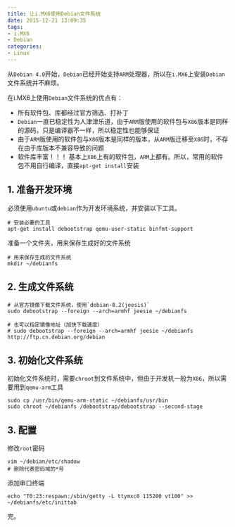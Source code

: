 ```yaml
---
title: 让i.MX6使用Debian文件系统
date: 2015-12-21 13:09:35
tags: 
- i.MX6 
- Debian
categories: 
- Linux
---
```


从`Debian 4.0`开始，`Debian`已经开始支持`ARM`处理器，所以在`i.MX6`上安装`Debian`文件系统并不麻烦。

在i.MX6上使用`Debian`文件系统的优点有：
* 所有软件包、库都经过官方筛选、打补丁
* `Debian`一直已稳定性为人津津乐道，由于`ARM`版使用的软件包与`X86`版本是同样的源码，只是编译器不一样，所以稳定性也能够保证
* 由于`ARM`版使用的软件包与`X86`版本是同样的版本，从`ARM`版迁移至`X86`时，不存在由于库版本不兼容导致的问题
* 软件库丰富！！！ 基本上`X86`上有的软件包，`ARM`上都有。所以，常用的软件包不用自行编译，直接`apt-get install`安装

## 1. 准备开发环境

必须使用`ubuntu`或`debian`作为开发环境系统，并安装以下工具。
```
# 安装必要的工具
apt-get install debootstrap qemu-user-static binfmt-support
```

准备一个文件夹，用来保存生成好的文件系统
```
# 用来保存生成的文件系统
mkdir ~/debianfs
```

## 2. 生成文件系统
```
# 从官方镜像下载文件系统，使用`debian-8.2(jeesis)`
sudo debootstrap --foreign --arch=armhf jeesie ~/debianfs

# 也可以指定镜像地址（加快下载速度）
# sudo debootstrap --foreign --arch=armhf jeesie ~/debianfs http://ftp.cn.debian.org/debian
```

## 3. 初始化文件系统
初始化文件系统时，需要`chroot`到文件系统中，但由于开发机一般为`X86`，所以需要用到`qemu-arm`工具
```
sudo cp /usr/bin/qemu-arm-static ~/debianfs/usr/bin
sudo chroot ~/debianfs /debootstrap/debootstrap --second-stage
```

## 3. 配置

修改`root`密码
```
vim ~/debian/etc/shadow
# 删除代表密码域的*号 
```

添加串口终端
```
echo "T0:23:respawn:/sbin/getty -L ttymxc0 115200 vt100" >> ~/debianfs/etc/inittab
```

完。